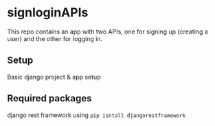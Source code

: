 # signloginAPIs
This repo contains an app with two APIs, one for signing up (creating a user) and the other for logging in. 

## Setup
Basic django project & app setup 

## Required packages
django rest framework using
`pip isntall djangorestframework`

